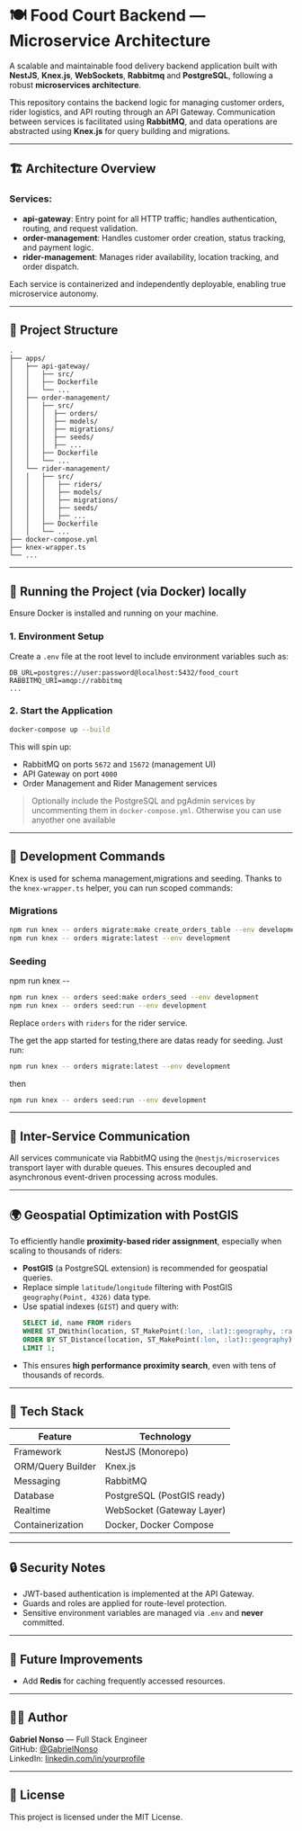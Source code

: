 # 🍽️ Food Court Backend — Microservice Architecture

A scalable and maintainable food delivery backend application built with **NestJS**, **Knex.js**, **WebSockets**, **Rabbitmq** and **PostgreSQL**, following a robust **microservices architecture**.

This repository contains the backend logic for managing customer orders, rider logistics, and API routing through an API Gateway. Communication between services is facilitated using **RabbitMQ**, and data operations are abstracted using **Knex.js** for query building and migrations.

---

## 🏗️ Architecture Overview

### Services:

- **api-gateway**: Entry point for all HTTP traffic; handles authentication, routing, and request validation.
- **order-management**: Handles customer order creation, status tracking, and payment logic.
- **rider-management**: Manages rider availability, location tracking, and order dispatch.

Each service is containerized and independently deployable, enabling true microservice autonomy.

---

## 📁 Project Structure

```
.
├── apps/
│   ├── api-gateway/
│   │   ├── src/
│   │   ├── Dockerfile
│   │   └── ...
│   ├── order-management/
│   │   ├── src/
│   │   │  ├── orders/
│   │   │  ├── models/
│   │   │  ├── migrations/
│   │   │  ├── seeds/
│   │   │  ├── ...
│   │   ├── Dockerfile
│   │   └── ...
│   └── rider-management/
│   │   ├── src/
│   │   │   ├── riders/
│   │   │   ├── models/
│   │   │   ├── migrations/
│   │   │   ├── seeds/
│   │   │   ├── ...
│   │   ├── Dockerfile
│   │   └── ...
├── docker-compose.yml
├── knex-wrapper.ts
└── ...
```

---

## 🐳 Running the Project (via Docker) locally

Ensure Docker is installed and running on your machine.

### 1. Environment Setup

Create a `.env` file at the root level to include environment variables such as:

```env
DB_URL=postgres://user:password@localhost:5432/food_court
RABBITMQ_URI=amqp://rabbitmq
...
```

### 2. Start the Application

```bash
docker-compose up --build
```

This will spin up:

- RabbitMQ on ports `5672` and `15672` (management UI)
- API Gateway on port `4000`
- Order Management and Rider Management services

> Optionally include the PostgreSQL and pgAdmin services by uncommenting them in `docker-compose.yml`. Otherwise you can use anyother one available

---

## 🔧 Development Commands

Knex is used for schema management,migrations and seeding. Thanks to the `knex-wrapper.ts` helper, you can run scoped commands:

### Migrations

```bash
npm run knex -- orders migrate:make create_orders_table --env development
npm run knex -- orders migrate:latest --env development
```

### Seeding

npm run knex -- <service> <command>

```bash
npm run knex -- orders seed:make orders_seed --env development
npm run knex -- orders seed:run --env development
```

Replace `orders` with `riders` for the rider service.

The get the app started for testing,there are datas ready for seeding. Just run:

```bash
npm run knex -- orders migrate:latest --env development
```

then

```bash
npm run knex -- orders seed:run --env development
```

---

## 📡 Inter-Service Communication

All services communicate via RabbitMQ using the `@nestjs/microservices` transport layer with durable queues. This ensures decoupled and asynchronous event-driven processing across modules.

---

## 🌍 Geospatial Optimization with PostGIS

To efficiently handle **proximity-based rider assignment**, especially when scaling to thousands of riders:

- **PostGIS** (a PostgreSQL extension) is recommended for geospatial queries.
- Replace simple `latitude`/`longitude` filtering with PostGIS `geography(Point, 4326)` data type.
- Use spatial indexes (`GIST`) and query with:
  ```sql
  SELECT id, name FROM riders
  WHERE ST_DWithin(location, ST_MakePoint(:lon, :lat)::geography, :radius)
  ORDER BY ST_Distance(location, ST_MakePoint(:lon, :lat)::geography)
  LIMIT 1;
  ```
- This ensures **high performance proximity search**, even with tens of thousands of records.

---

## 🧠 Tech Stack

| Feature           | Technology                 |
| ----------------- | -------------------------- |
| Framework         | NestJS (Monorepo)          |
| ORM/Query Builder | Knex.js                    |
| Messaging         | RabbitMQ                   |
| Database          | PostgreSQL (PostGIS ready) |
| Realtime          | WebSocket (Gateway Layer)  |
| Containerization  | Docker, Docker Compose     |

---

## 🔒 Security Notes

- JWT-based authentication is implemented at the API Gateway.
- Guards and roles are applied for route-level protection.
- Sensitive environment variables are managed via `.env` and **never** committed.

---

## 🚀 Future Improvements

- Add **Redis** for caching frequently accessed resources.

---

## 👨‍💻 Author

**Gabriel Nonso** — Full Stack Engineer  
GitHub: [@GabrielNonso](https://github.com/Gabrielonso)  
LinkedIn: [linkedin.com/in/yourprofile](https://www.linkedin.com/in/gabriel-nonso-onyeaka/)

---

## 📄 License

This project is licensed under the MIT License.
